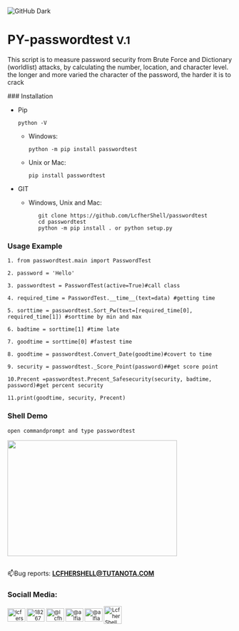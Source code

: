 ![GitHub Dark](https://github.com/github-dark.png#gh-light-mode-only)
# PY-passwordtest <small class='version_passwordtest'>V.1</small>
<p>This script is to measure password security from Brute Force and Dictionary (worldlist) attacks, by calculating the number, location, and character level. the longer and more varied the character of the password, the harder it is to crack</p>
### Installation

- Pip

  ```python -V```

  - Windows:
  
    `python -m pip install passwordtest`
  
  - Unix or Mac:
  
    `pip install passwordtest`
  
- GIT

  - Windows, Unix and Mac:
  
    ````
       git clone https://github.com/LcfherShell/passwordtest
       cd passwordtest
       python -m pip install . or python setup.py
    ````
### Usage Example

    1. from passwordtest.main import PasswordTest
    
    2. password = 'Hello'
    
    3. passwordtest = PasswordTest(active=True)#call class
    
    4. required_time = PasswordTest.__time__(text=data) #getting time
    
    5. sorttime = passwordtest.Sort_Pw(text=[required_time[0], required_time[1]) #sorttime by min and max
    
    6. badtime = sorttime[1] #time late
    
    7. goodtime = sorttime[0] #fastest time
    
    8. goodtime = passwordtest.Convert_Date(goodtime)#covert to time
    
    9. security = passwordtest._Score_Point(password)##get score point
    
    10.Precent =passwordtest.Precent_Safesecurity(security, badtime, password)#get percent security
    
    11.print(goodtime, security, Precent)

### Shell Demo

``open commandprompt and type
  passwordtest
``

<img align='center' src="https://github.com/LcfherShell/passwordtest/blob/main/images1.png" height="260" width="380">


## 
📫Bug reports: **LCFHERSHELL@TUTANOTA.COM**
<h3 align="left">Sociall Media:</h3>
<p align="left">
  <small>
    <a href="https://twitter.com/lcfershell" target="blank"><img align="center" src="https://raw.githubusercontent.com/rahuldkjain/github-profile-readme-generator/master/src/images/icons/Social/twitter.svg" alt="lcfershell" height="30" width="40" /></a>
    <a href="https://stackoverflow.com/users/18267661" target="blank"><img align="center" src="https://raw.githubusercontent.com/rahuldkjain/github-profile-readme-generator/master/src/images/icons/Social/stack-overflow.svg" alt="18267661" height="30" width="40" /></a>
    <a href="https://instagram.com/@lcfhershell" target="blank"><img align="center" src="https://raw.githubusercontent.com/rahuldkjain/github-profile-readme-generator/master/src/images/icons/Social/instagram.svg" alt="@lcfhershell" height="30" width="40" /></a>
    <a href="https://medium.com/@alfiandecker2" target="blank"><img align="center" src="https://raw.githubusercontent.com/rahuldkjain/github-profile-readme-generator/master/src/images/icons/Social/medium.svg" alt="@alfiandecker2" height="30" width="40" /></a>
    <a href="https://www.hackerrank.com/@alfiandecker2" target="blank"><img align="center" src="https://raw.githubusercontent.com/rahuldkjain/github-profile-readme-generator/master/src/images/icons/Social/hackerrank.svg" alt="@alfiandecker2" height="30" width="40" /></a>
    <a href="https://github.com/LcfherShell" target="blank"><img align="center" src="https://cdn.jsdelivr.net/npm/simple-icons@3.0.1/icons/github.svg" alt="LcfherShell" height="40" width="40"/></a>
 </small>
</p>
